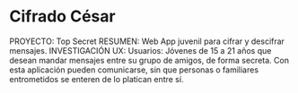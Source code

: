 # Cifrado César
PROYECTO: Top Secret
RESUMEN: Web App juvenil para cifrar y descifrar mensajes.
INVESTIGACIÓN UX: Usuarios: Jóvenes de 15 a 21 años que desean mandar mensajes entre su grupo de amigos, de forma secreta. Con esta aplicación pueden comunicarse, sin que personas o familiares entrometidos se enteren de lo platican entre sí.
